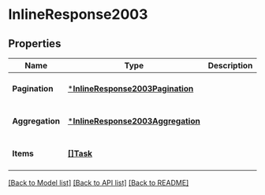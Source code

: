 # InlineResponse2003

## Properties
Name | Type | Description | Notes
------------ | ------------- | ------------- | -------------
**Pagination** | [***InlineResponse2003Pagination**](inline_response_200_3_pagination.md) |  | [optional] [default to null]
**Aggregation** | [***InlineResponse2003Aggregation**](inline_response_200_3_aggregation.md) |  | [optional] [default to null]
**Items** | [**[]Task**](Task.md) |  | [optional] [default to null]

[[Back to Model list]](../README.md#documentation-for-models) [[Back to API list]](../README.md#documentation-for-api-endpoints) [[Back to README]](../README.md)


